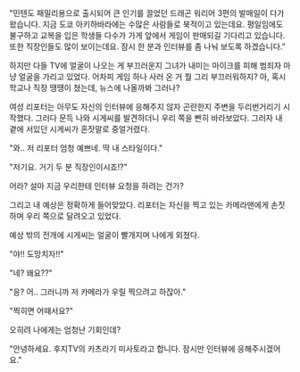 "민텐도 패밀리용으로 출시되어 큰 인기를 끌었던 드래곤 워리어 3편의 발매일이 다가왔습니다. 지금 도쿄 아키하바라에는 수많은 사람들로 북적이고 있는데요. 평일임에도 불구하고 교복을 입은 학생들 다수가 가게 앞에서 게임이 판매되길 기다리고 있습니다. 또한 직장인들도 많이 보이는데요. 잠시 한 분과 인터뷰를 좀 나눠 보도록 하겠습니다."

하지만 다들 TV에 얼굴이 나오는 게 부끄러운지 그녀가 내미는 마이크를 피해 범죄자 마냥 얼굴을 가리고 있었다. 어차피 게임 하나 사러 온 거 뭘 그리 부끄러워하지? 아, 혹시 학교나 직장 땡땡이 쳤는데, 뉴스에 나올까봐 그러나?

여성 리포터는 아무도 자신의 인터뷰에 응해주지 않자 곤란한지 주변을 두리번거리기 시작했다. 그러다 문득 나와 시게씨를 발견하더니 우리 쪽을 빤히 바라보았다. 그러자 내 곁에 서있던 시게씨가 혼잣말로 중얼거렸다.

"와.. 저 리포터 엄청 예쁘네. 딱 내 스타일이다."

"저기요. 거기 두 분 직장인이시죠!?"

어라? 설마 지금 우리한테 인터뷰 요청을 하려는 건가? 

그리고 내 예상은 정확하게 들어맞았다. 리포터는 자신을 찍고 있는 카메라맨에게 손짓하며 우리 쪽으로 달려오고 있었다.

예상 밖의 전개에 시게씨는 얼굴이 빨개지며 나에게 외쳤다.

"야!! 도망치자!!"

"네? 왜요??"

"응? 어.. 그러니까 저 카메라가 우릴 찍으려고 하잖아."

"찍히면 어때서요?"

오히려 나에게는 엄청난 기회인데?

"안녕하세요. 후지TV의 카츠라기 미사토라고 합니다. 잠시만 인터뷰에 응해주시겠어요."